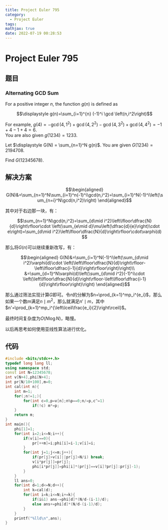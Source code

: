 ```yaml
---
title: Project Euler 795
category:
  - Project Euler
tags:
mathjax: true
date: 2022-07-19 00:28:53
---
```


<escape><!-- more --></escape>

# Project Euler 795

## 题目

### Alternating GCD Sum

For a positive integer $n$, the function $g(n)$ is defined as

$$\displaystyle g(n)=\sum_{i=1}^{n} (-1)^i \gcd \left(n,i^2\right)$$

For example, $g(4) = -\gcd \left(4,1^2\right) + \gcd \left(4,2^2\right) - \gcd \left(4,3^2\right) + \gcd \left(4,4^2\right) = -1+4-1+4=6$.<br />
You are also given $g(1234)=1233$.

Let $\displaystyle G(N) = \sum_{n=1}^N g(n)$. You are given $G(1234) = 2194708$.

Find $G(12345678)$.

## 解决方案

$$\begin{aligned}
G(N)&=\sum_{n=1}^N\sum_{i=1}^n(-1)^i\gcd(n,i^2)=\sum_{i=1}^N(-1)^i\left(\sum_{n=i}^N\gcd(n,i^2)\right)
\end{aligned}$$

其中对于右边那一块，有：

$$\sum_{n=1}^N\gcd(n,i^2)=\sum_{d\mid i^2}\left\lfloor\dfrac{N}{d}\right\rfloor\cdot \left(\sum_{e\mid d}\mu\left(\dfrac{d}{e}\right)\cdot e\right)=\sum_{d\mid i^2}\left\lfloor\dfrac{N}{d}\right\rfloor\cdot\varphi(d) $$

那么将$G(n)$可以继续重新改写，有：

$$\begin{aligned}
G(N)&=\sum_{i=1}^N(-1)^i\left(\sum_{d\mid i^2}\varphi(d)\cdot \left(\left\lfloor\dfrac{N}{d}\right\rfloor-\left\lfloor\dfrac{i-1}{d}\right\rfloor\right)\right)\\
&=\sum_{d=1}^N\varphi(d)\left(\sum_{d\mid i^2}(-1)^i\cdot \left(\left\lfloor\dfrac{N}{d}\right\rfloor-\left\lfloor\dfrac{i-1}{d}\right\rfloor\right)\right)
\end{aligned}$$

那么通过筛法实现计算$G$即可。令$n$的分解为$n=\prod_{k=1}^mp_i^{e_i}$，那么如果一个数$m$满足$n\mid m^2$，那么就满足$n'\mid m$，其中$n'=\prod_{k=1}^mp_i^{\left\lceil\frac{e_i}{2}\right\rceil}$。

最终时间复杂度为$O(N\log N)$，略慢。

以后再思考如何使用亚线性算法进行优化。

## 代码

```C++
#include <bits/stdc++.h>
typedef long long ll;
using namespace std;
const int N=12345678;
int v[N+4],phi[N+4];
int pr[N/10+100],m=0;
int cal(int n){
    int m=1;
    for(;n!=1;){
        for(int c=0,p=v[n];n%p==0;n/=p,c^=1)
            if(!c) m*=p;
    }
    return m;
}
int main(){
    phi[1]=1;
    for(int i=2;i<=N;i++){
        if(v[i]==0){
            pr[++m]=i;phi[i]=i-1;v[i]=i;
        }
        for(int j=1;j<=m;j++){
            if(pr[j]>v[i]||pr[j]>N/i) break;
            v[i*pr[j]]=pr[j];
            phi[i*pr[j]]=phi[i]*(pr[j]==v[i]?pr[j]:pr[j]-1);
        }
    }
    ll ans=0;
    for(int d=1;d<=N;d++){
        int k=cal(d);
        for(int i=k;i<=N;i+=k){
            if(i&1) ans-=phi[d]*(N/d-(i-1)/d);
            else ans+=phi[d]*(N/d-(i-1)/d);
        }
    }
    printf("%lld\n",ans);
}


```
